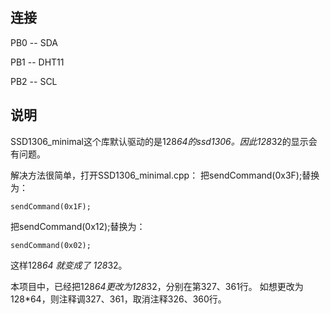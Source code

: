 ## 连接

PB0 -- SDA

PB1 -- DHT11

PB2 -- SCL

## 说明

SSD1306_minimal这个库默认驱动的是128*64的ssd1306。因此128*32的显示会有问题。

解决方法很简单，打开SSD1306_minimal.cpp：
把sendCommand(0x3F);替换为：
```
sendCommand(0x1F);
```

把sendCommand(0x12);替换为：
```
sendCommand(0x02);
```

这样128*64 就变成了 128*32。


本项目中，已经把128*64更改为128*32，分别在第327、361行。
如想更改为128*64，则注释调327、361，取消注释326、360行。

